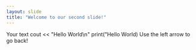 ```yaml
---
layout: slide
title: "Welcome to our second slide!"
---
```

Your text
cout << "Hello World\n"
print("Hello World)
Use the left arrow to go back!
